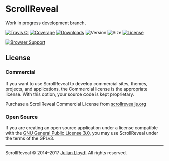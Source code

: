 # ScrollReveal

Work in progress development branch.

[![Travis CI][travis-badge]][travis-url]
[![Coverage][coveralls-badge]][coveralls-url]
[![Downloads][downloads-badge]][downloads-url]
![Version][version-badge]
![Size][size-badge]
[![License][license-badge]][license-url]

[![Browser Support][saucelabs-matrix]][saucelabs-url]

## License

### Commercial
If you want to use ScrollReveal to develop commercial sites, themes, projects, and applications, the Commercial license is the appropriate license. With this option, your source code is kept proprietary.

Purchase a ScrollReveal Commercial License from [scrollrevealjs.org](https://scrollrevealjs.org)

### Open Source
If you are creating an open source application under a license compatible with the [GNU&nbsp;General&nbsp;Public&nbsp;License&nbsp;3.0][license-url], you may use ScrollReveal under the terms of the GPLv3.

***

ScrollReveal © 2014–2017 [Julian Lloyd](https://twitter.com/jlmakes). All rights reserved.

[travis-badge]: https://img.shields.io/travis/jlmakes/scrollreveal/development.svg
[travis-url]: https://travis-ci.org/jlmakes/scrollreveal

[coveralls-badge]: https://img.shields.io/coveralls/jlmakes/scrollreveal/development.svg
[coveralls-url]: https://coveralls.io/github/jlmakes/scrollreveal?branch=development

[downloads-badge]: https://img.shields.io/npm/dm/scrollreveal.svg?style=flat
[downloads-url]: https://npmjs.org/package/scrollreveal

[version-badge]: https://img.shields.io/npm/v/scrollreveal/beta.svg

[size-badge]: https://img.shields.io/badge/min+gzip-5.0KB-blue.svg

[license-badge]: https://img.shields.io/badge/license-GPLv3-1283c3.svg
[license-url]: https://opensource.org/licenses/GPL-3.0

[saucelabs-matrix]: https://saucelabs.com/browser-matrix/scrollreveal.svg
[saucelabs-url]: https://saucelabs.com/u/scrollreveal
